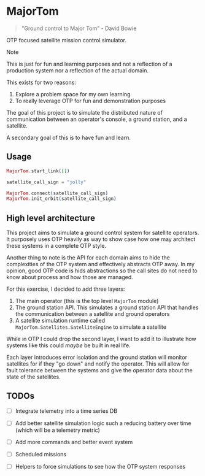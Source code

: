 # MajorTom

> "Ground control to Major Tom" - David Bowie

OTP focused satellite mission control simulator.

> [!NOTE]
> This is just for fun and learning purposes and not a reflection of a production system nor a reflection of the actual domain.

This exists for two reasons:

1. Explore a problem space for my own learning
2. To really leverage OTP for fun and demonstration purposes

The goal of this project is to simulate the distributed nature of communication
between an operator's console, a ground station, and a satellite.

A secondary goal of this is to have fun and learn.

## Usage

```elixir
MajorTom.start_link([])

satellite_call_sign = "jolly"

MajorTom.connect(satellite_call_sign)
MajorTom.init_orbit(satellite_call_sign)
```

## High level architecture

This project aims to simulate a ground control system for satellite operators.
It purposely uses OTP heavily as way to show case how one may architect these systems
in a complete OTP style. 

Another thing to note is the API for each domain aims to hide the complexities of the
OTP system and effectively abstracts OTP away. In my opinion, good OTP code is hids
abstractions so the call sites do not need to know about process and how those are managed.

For this exercise, I decided to add three layers:

1. The main operator (this is the top level `MajorTom` module)
2. The ground station API. This simulates a ground station API that handles the communication
between a satellite and ground operators
3. A satellite simulation runtime called `MajorTom.Satellites.SatelliteEngine` to simulate a satellite

While in OTP I could drop the second layer, I want to add it to illustrate how
systems like this could _maybe_ be built in real life.

Each layer introduces error isolation and the ground station will monitor
satellites for if they "go down" and notify the operator. This will allow for
fault tolerance between the systems and give the operator data about the state
of the satellites.

## TODOs

- [ ] Integrate telemetry into a time series DB
- [ ] Add better satellite simulation logic such a reducing battery over time (which will be a telemetry metric)
- [ ] Add more commands and better event system
- [ ] Scheduled missions 
- [ ] Helpers to force simulations to see how the OTP system responses


